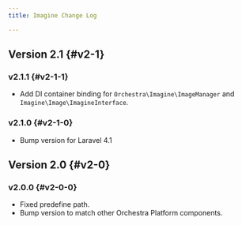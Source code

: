 ```yaml
---
title: Imagine Change Log

---
```


## Version 2.1 {#v2-1}

### v2.1.1 {#v2-1-1}

* Add DI container binding for `Orchestra\Imagine\ImageManager` and `Imagine\Image\ImagineInterface`.

### v2.1.0 {#v2-1-0}

* Bump version for Laravel 4.1

## Version 2.0 {#v2-0}

### v2.0.0 {#v2-0-0}

* Fixed predefine path.
* Bump version to match other Orchestra Platform components.

